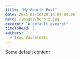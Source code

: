 ```yaml
---
title: "My Fourth Post"
date: 2021-03-16T20:14:07-04:00
hero: /images/hero-2.jpg
excerpt: "A default excerpt"
timeToRead: 5
authors:
  - Troy Vassalotti
---
```


Some default content
